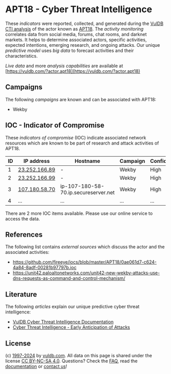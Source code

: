 # APT18 - Cyber Threat Intelligence

These _indicators_ were reported, collected, and generated during the [VulDB CTI analysis](https://vuldb.com/?kb.cti) of the actor known as [APT18](https://vuldb.com/?actor.apt18). The _activity monitoring_ correlates data from social media, forums, chat rooms, and darknet markets. It helps to determine associated actors, specific activities, expected intentions, emerging research, and ongoing attacks. Our unique _predictive model_ uses _big data_ to forecast activities and their characteristics.

_Live data_ and more _analysis capabilities_ are available at [https://vuldb.com/?actor.apt18](https://vuldb.com/?actor.apt18)

## Campaigns

The following _campaigns_ are known and can be associated with APT18:

* Wekby

## IOC - Indicator of Compromise

These _indicators of compromise_ (IOC) indicate associated network resources which are known to be part of research and attack activities of APT18.

ID | IP address | Hostname | Campaign | Confidence
-- | ---------- | -------- | -------- | ----------
1 | [23.252.166.89](https://vuldb.com/?ip.23.252.166.89) | - | Wekby | High
2 | [23.252.166.99](https://vuldb.com/?ip.23.252.166.99) | - | Wekby | High
3 | [107.180.58.70](https://vuldb.com/?ip.107.180.58.70) | ip-107-180-58-70.ip.secureserver.net | Wekby | High
4 | ... | ... | ... | ...

There are 2 more IOC items available. Please use our online service to access the data.

## References

The following list contains _external sources_ which discuss the actor and the associated activities:

* https://github.com/fireeye/iocs/blob/master/APT18/0ae061d7-c624-4a84-8adf-00281b97797b.ioc
* https://unit42.paloaltonetworks.com/unit42-new-wekby-attacks-use-dns-requests-as-command-and-control-mechanism/

## Literature

The following _articles_ explain our unique predictive cyber threat intelligence:

* [VulDB Cyber Threat Intelligence Documentation](https://vuldb.com/?kb.cti)
* [Cyber Threat Intelligence - Early Anticipation of Attacks](https://www.scip.ch/en/?labs.20201022)

## License

(c) [1997-2024](https://vuldb.com/?kb.changelog) by [vuldb.com](https://vuldb.com/?kb.about). All data on this page is shared under the license [CC BY-NC-SA 4.0](https://creativecommons.org/licenses/by-nc-sa/4.0/). Questions? Check the [FAQ](https://vuldb.com/?kb.faq), read the [documentation](https://vuldb.com/?kb) or [contact us](https://vuldb.com/?contact)!
